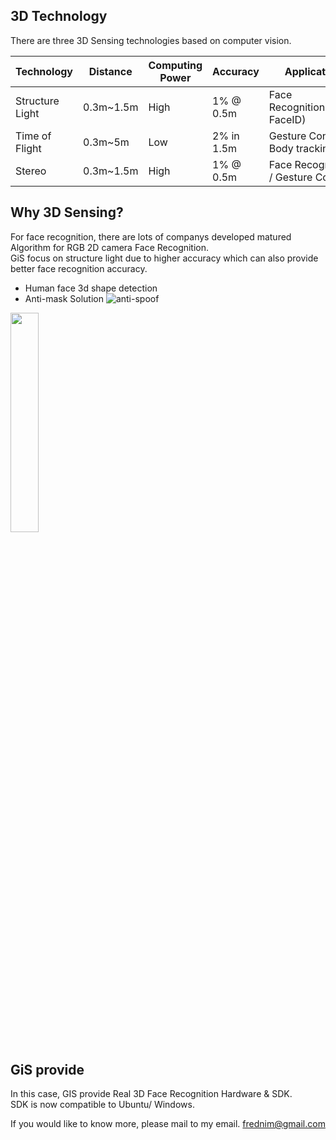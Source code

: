 
## 3D Technology
There are three 3D Sensing technologies based on computer vision.

| Technology | Distance | Computing Power | Accuracy|Application|
|------------|----------|-----------------|---------|-----------|
|Structure Light| 0.3m~1.5m|High| 1% @ 0.5m|Face Recognition(Apple FaceID)|
|Time of Flight| 0.3m~5m|Low|2% in 1.5m|Gesture Control / Body tracking|
|Stereo| 0.3m~1.5m|High| 1% @ 0.5m| Face Recognition / Gesture Control|

## Why 3D Sensing?
For face recognition, there are lots of companys developed matured Algorithm for RGB 2D camera Face Recognition.<br>
GiS focus on structure light due to higher accuracy which can also provide better face recognition accuracy. 
* Human face 3d shape detection
* Anti-mask Solution
![anti-spoof](https://github.com/Fredchiu/3D_structure_light/blob/master/Anti-spoof.png) 
<img src="https://github.com/Fredchiu/3D_structure_light/blob/master/3D_FR.gif" width="30%" height="30%">

## GiS provide
In this case, GIS provide Real 3D Face Recognition Hardware & SDK.<br>
SDK is now compatible to  Ubuntu/ Windows.<br>

If you would like to know more, please mail to my email. frednim@gmail.com
